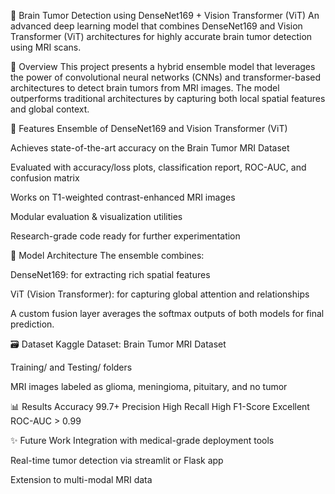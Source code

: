 🧠 Brain Tumor Detection using DenseNet169 + Vision Transformer (ViT)
An advanced deep learning model that combines DenseNet169 and Vision Transformer (ViT) architectures for highly accurate brain tumor detection using MRI scans.

📌 Overview
This project presents a hybrid ensemble model that leverages the power of convolutional neural networks (CNNs) and transformer-based architectures to detect brain tumors from MRI images. The model outperforms traditional architectures by capturing both local spatial features and global context.

🚀 Features
Ensemble of DenseNet169 and Vision Transformer (ViT)

Achieves state-of-the-art accuracy on the Brain Tumor MRI Dataset

Evaluated with accuracy/loss plots, classification report, ROC-AUC, and confusion matrix

Works on T1-weighted contrast-enhanced MRI images

Modular evaluation & visualization utilities

Research-grade code ready for further experimentation

🧠 Model Architecture
The ensemble combines:

DenseNet169: for extracting rich spatial features

ViT (Vision Transformer): for capturing global attention and relationships

A custom fusion layer averages the softmax outputs of both models for final prediction.

🗃️ Dataset
Kaggle Dataset: Brain Tumor MRI Dataset

Training/ and Testing/ folders

MRI images labeled as glioma, meningioma, pituitary, and no tumor

📊 Results
Accuracy        99.7+
Precision        High
Recall           High
F1-Score    Excellent
ROC-AUC        > 0.99

✨ Future Work
Integration with medical-grade deployment tools

Real-time tumor detection via streamlit or Flask app

Extension to multi-modal MRI data
